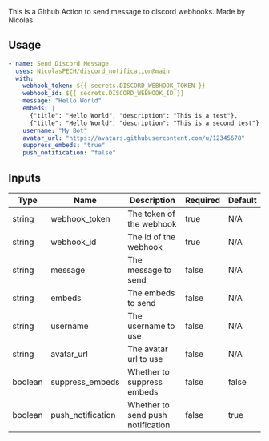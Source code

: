 This is a Github Action to send message to discord webhooks.
Made by Nicolas
## Usage

```yaml
- name: Send Discord Message
  uses: NicolasPECH/discord_notification@main
  with:
    webhook_token: ${{ secrets.DISCORD_WEBHOOK_TOKEN }}
    webhook_id: ${{ secrets.DISCORD_WEBHOOK_ID }}
    message: "Hello World"
    embeds: |
      {"title": "Hello World", "description": "This is a test"},
      {"title": "Hello World", "description": "This is a second test"}
    username: "My Bot"
    avatar_url: "https://avatars.githubusercontent.com/u/12345678"
    suppress_embeds: "true"
    push_notification: "false"
```

## Inputs

| Type    | Name              | Description                       | Required | Default |
|---------|-------------------|-----------------------------------|----------|---------|
| string  | webhook_token     | The token of the webhook          | true     | N/A     |
| string  | webhook_id        | The id of the webhook             | true     | N/A     |
| string  | message           | The message to send               | false    | N/A     |
| string  | embeds            | The embeds to send                | false    | N/A     |
| string  | username          | The username to use               | false    | N/A     |
| string  | avatar_url        | The avatar url to use             | false    | N/A     |
| boolean | suppress_embeds   | Whether to suppress embeds        | false    | false   |
| boolean | push_notification | Whether to send push notification | false    | true    |

